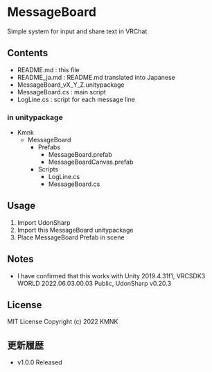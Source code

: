 # MessageBoard
Simple system for input and share text in VRChat

## Contents
- README.md : this file
- README_ja.md : README.md translated into Japanese
- MessageBoard_vX_Y_Z.unitypackage
- MessageBoard.cs : main script
- LogLine.cs : script for each message line

### in unitypackage
* Kmnk
    * MessageBoard
        * Prefabs
            - MessageBoard.prefab
            - MessageBoardCanvas.prefab
        * Scripts
            - LogLine.cs
            - MessageBoard.cs

## Usage
1. Import UdonSharp
2. Import this MessageBoard unitypackage
3. Place MessageBoard Prefab in scene

## Notes
- I have confirmed that this works with Unity 2019.4.31f1, VRCSDK3 WORLD 2022.06.03.00.03 Public, UdonSharp v0.20.3

## License
MIT License
Copyright (c) 2022 KMNK

## 更新履歴
- v1.0.0 Released